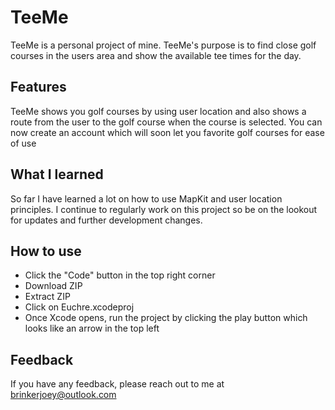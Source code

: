 # TeeMe
TeeMe is a personal project of mine. TeeMe's purpose is to find close golf courses in the users area and show the available tee times for the day.

## Features
TeeMe shows you golf courses by using user location and also shows a route from the user to the golf course when the course is selected.
You can now create an account which will soon let you favorite golf courses for ease of use

## What I learned
So far I have learned a lot on how to use MapKit and user location principles. I continue to regularly work on this project so be on the lookout for updates and further development changes.

## How to use
- Click the "Code" button in the top right corner
- Download ZIP
- Extract ZIP
- Click on Euchre.xcodeproj
- Once Xcode opens, run the project by clicking the play button which looks like an arrow in the top left

## Feedback
If you have any feedback, please reach out to me at brinkerjoey@outlook.com

